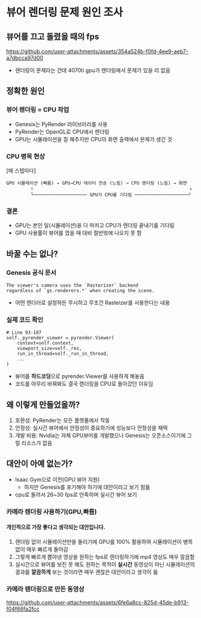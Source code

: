 # 뷰어 렌더링 문제 원인 조사

## 뷰어를 끄고 돌렸을 때의 fps
https://github.com/user-attachments/assets/354a524b-f0fd-4ee9-aeb7-a7dbcca97d00
- 렌더링이 문제라는 건데 4070ti gpu가 렌더링에서 문제가 있을 리 없음
## 정확한 원인
### 뷰어 렌더링 = CPU 작업
- Genesis는 PyRender 라이브러리를 사용
- PyRender는 OpenGL로 CPU에서 렌더링
- GPU는 시뮬레이션을 잘 해주지만 CPU의 화면 출력에서 문제가 생긴 것

### CPU 병목 현상
[매 스텝마다]
```
GPU 시뮬레이션 (빠름) → GPU→CPU 데이터 전송 (느림) → CPU 렌더링 (느림) → 화면
         ↑                                                          ↓   
         └──────────────────── GPU가 CPU를 기다림 ────────────────────┘
```
### 결론
- GPU는 본인 일(시뮬레이션)을 다 마치고 CPU가 렌더링 끝내기를 기다림
- GPU 사용률이 뷰어를 껐을 때 대비 절반밖에 나오지 못 함
## 바꿀 수는 없나?
### Genesis 공식 문서
```
The viewer's camera uses the `Rasterizer` backend 
regardless of `gs.renderers.*` when creating the scene.
```
- 어떤 렌더러로 설정하든 무시하고 무조건 Rasteizer를 사용한다는 내용
### 실제 코드 확인
```
# Line 93-107
self._pyrender_viewer = pyrender.Viewer(
    context=self.context,
    viewport_size=self._res,
    run_in_thread=self._run_in_thread,
    ...
)
```
- 뷰어를 **하드코딩**으로 pyrender.Viewer를 사용하게 해놓음
- 코드를 아무리 바꿔봐도 결국 렌더링을 CPU로 돌아갔던 이유임
## 왜 이렇게 만들었을까?
1. 호환성: PyRender는 모든 플랫폼에서 작동
2. 안정성: 실시간 뷰어에서 안정성이 중요하기에 성능보다 안정성을 채택
3. 개발 비용: Nvidia는 자체 GPU뷰어를 개발했으나 Genesis는 오픈소스이기에 그럴 리소스가 없음
## 대안이 아예 없는가?
- Isaac Gym으로 이전(GPU 뷰어 지원)
    - 하지만 Genesis를 포기해야 하기에 대안이라고 보기 힘듦
- cpu로 돌려서 26~30 fps로 만족하며 실시간 뷰어 보기
### 카메라 렌더링 사용하기(GPU,빠름)
#### 개인적으로 가장 좋다고 생각되는 대안입니다.
1. 렌더링 없이 시뮬레이션만을 돌리기에 GPU를 100% 활용하여 시뮬레이션이 병목없이 매우 빠르게 돌아감
2. 그렇게 빠르게 뽑아낸 영상을 원하는 fps로 렌더링하기에 mp4 영상도 매우 깔끔함
3. 실시간으로 뷰어를 보진 못 해도 원하는 목적이 **실시간** 동영상이 아닌 시뮬레이션의 결과를 **깔끔하게** 보는 것이라면 매우 괜찮은 대안이라고 생각이 듦
### 카메라 렌더링으로 만든 동영상
https://github.com/user-attachments/assets/6fe6a8cc-825d-45de-b913-f04f66fa2fcc
